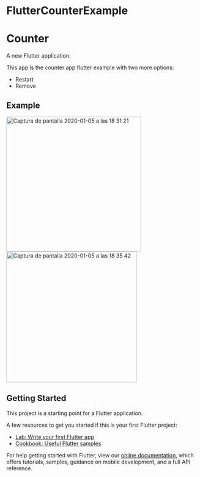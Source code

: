
# FlutterCounterExample
# Counter 

A new Flutter application.

This app is the counter app flutter example with two more options:
- Restart
- Remove

## Example

<img width="352" alt="Captura de pantalla 2020-01-05 a las 18 31 21" src="https://user-images.githubusercontent.com/13244085/71783648-0b7fd080-2fea-11ea-94ba-ee984b1b0984.png">

<img width="341" alt="Captura de pantalla 2020-01-05 a las 18 35 42" src="https://user-images.githubusercontent.com/13244085/71783656-39fdab80-2fea-11ea-8924-4519cfd7de2c.png">

## Getting Started

This project is a starting point for a Flutter application.

A few resources to get you started if this is your first Flutter project:

- [Lab: Write your first Flutter app](https://flutter.dev/docs/get-started/codelab)
- [Cookbook: Useful Flutter samples](https://flutter.dev/docs/cookbook)

For help getting started with Flutter, view our
[online documentation](https://flutter.dev/docs), which offers tutorials,
samples, guidance on mobile development, and a full API reference.

